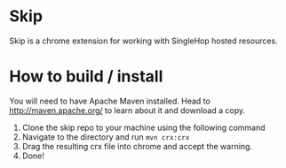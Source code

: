 Skip
====

Skip is a chrome extension for working with SingleHop hosted resources. 


How to build / install
==
You will need to have Apache Maven installed. Head to http://maven.apache.org/ to learn about it and download a copy.

1. Clone the skip repo to your machine using the following command
2. Navigate to the directory and run ```mvn crx:crx``` 
3. Drag the resulting crx file into chrome and accept the warning.
4. Done!
